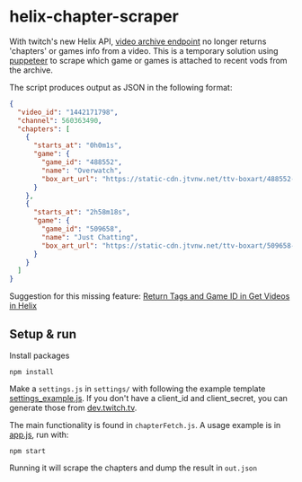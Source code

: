 # helix-chapter-scraper

With twitch's new Helix API, [video archive endpoint](https://dev.twitch.tv/docs/api/reference#get-videos) no longer returns 'chapters' or games info from a video. This is a temporary solution using [puppeteer](https://github.com/puppeteer/puppeteer) to scrape which game or games is attached to recent vods from the archive.

The script produces output as JSON in the following format:

```json
{
  "video_id": "1442171798",
  "channel": 560363490,
  "chapters": [
    {
      "starts_at": "0h0m1s",
      "game": {
        "game_id": "488552",
        "name": "Overwatch",
        "box_art_url": "https://static-cdn.jtvnw.net/ttv-boxart/488552-{width}x{height}.jpg"
      }
    },
    {
      "starts_at": "2h58m18s",
      "game": {
        "game_id": "509658",
        "name": "Just Chatting",
        "box_art_url": "https://static-cdn.jtvnw.net/ttv-boxart/509658-{width}x{height}.jpg"
      }
    }
  ]
}
```

Suggestion for this missing feature: [Return Tags and Game ID in Get Videos in Helix](https://twitch.uservoice.com/forums/310213-developers/suggestions/38155990-return-tags-and-game-id-in-get-videos-in-helix)

## Setup & run

Install packages

```
npm install
```

Make a `settings.js` in `settings/` with following the example template [settings_example.js](settings/settings_example.js).
If you don't have a client_id and client_secret, you can generate those from [dev.twitch.tv](https://dev.twitch.tv/).

The main functionality is found in `chapterFetch.js`. A usage example is in [app.js](app.js), run with:

```
npm start
```

Running it will scrape the chapters and dump the result in `out.json`
